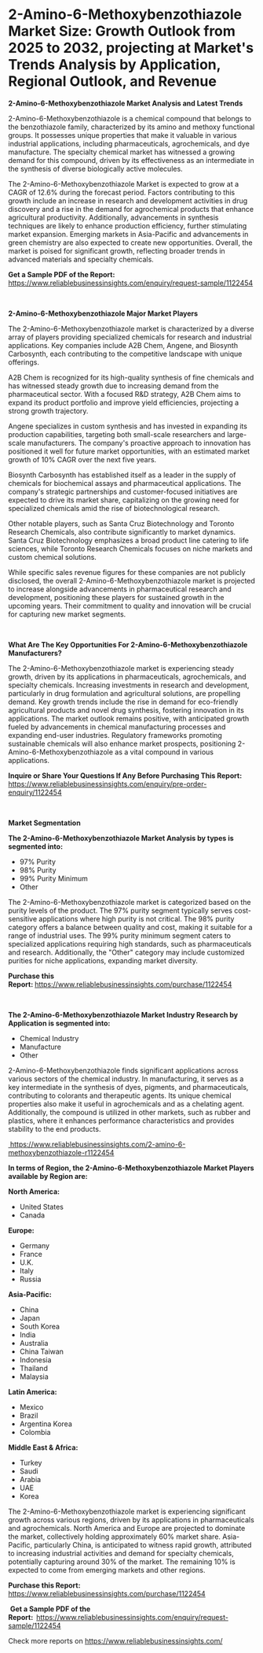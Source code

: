 <p><h1>2-Amino-6-Methoxybenzothiazole Market Size: Growth Outlook from 2025 to 2032, projecting at Market's Trends Analysis by Application, Regional Outlook, and Revenue</h1></p><p><strong>2-Amino-6-Methoxybenzothiazole Market Analysis and Latest Trends</strong></p>
<p><p>2-Amino-6-Methoxybenzothiazole is a chemical compound that belongs to the benzothiazole family, characterized by its amino and methoxy functional groups. It possesses unique properties that make it valuable in various industrial applications, including pharmaceuticals, agrochemicals, and dye manufacture. The specialty chemical market has witnessed a growing demand for this compound, driven by its effectiveness as an intermediate in the synthesis of diverse biologically active molecules.</p><p>The 2-Amino-6-Methoxybenzothiazole Market is expected to grow at a CAGR of 12.6% during the forecast period. Factors contributing to this growth include an increase in research and development activities in drug discovery and a rise in the demand for agrochemical products that enhance agricultural productivity. Additionally, advancements in synthesis techniques are likely to enhance production efficiency, further stimulating market expansion. Emerging markets in Asia-Pacific and advancements in green chemistry are also expected to create new opportunities. Overall, the market is poised for significant growth, reflecting broader trends in advanced materials and specialty chemicals.</p></p>
<p><strong>Get a Sample PDF of the Report:&nbsp;</strong> <a href="https://www.reliablebusinessinsights.com/enquiry/request-sample/1122454?utm_campaign=2032&utm_medium=2&utm_source=Github&utm_content=ia&utm_term=05022025&utm_id=2-amino-6-methoxybenzothiazole">https://www.reliablebusinessinsights.com/enquiry/request-sample/1122454</a></p>
<p>&nbsp;</p>
<p><strong>2-Amino-6-Methoxybenzothiazole Major Market Players</strong></p>
<p><p>The 2-Amino-6-Methoxybenzothiazole market is characterized by a diverse array of players providing specialized chemicals for research and industrial applications. Key companies include A2B Chem, Angene, and Biosynth Carbosynth, each contributing to the competitive landscape with unique offerings.</p><p>A2B Chem is recognized for its high-quality synthesis of fine chemicals and has witnessed steady growth due to increasing demand from the pharmaceutical sector. With a focused R&D strategy, A2B Chem aims to expand its product portfolio and improve yield efficiencies, projecting a strong growth trajectory.</p><p>Angene specializes in custom synthesis and has invested in expanding its production capabilities, targeting both small-scale researchers and large-scale manufacturers. The company's proactive approach to innovation has positioned it well for future market opportunities, with an estimated market growth of 10% CAGR over the next five years.</p><p>Biosynth Carbosynth has established itself as a leader in the supply of chemicals for biochemical assays and pharmaceutical applications. The company's strategic partnerships and customer-focused initiatives are expected to drive its market share, capitalizing on the growing need for specialized chemicals amid the rise of biotechnological research.</p><p>Other notable players, such as Santa Cruz Biotechnology and Toronto Research Chemicals, also contribute significantly to market dynamics. Santa Cruz Biotechnology emphasizes a broad product line catering to life sciences, while Toronto Research Chemicals focuses on niche markets and custom chemical solutions.</p><p>While specific sales revenue figures for these companies are not publicly disclosed, the overall 2-Amino-6-Methoxybenzothiazole market is projected to increase alongside advancements in pharmaceutical research and development, positioning these players for sustained growth in the upcoming years. Their commitment to quality and innovation will be crucial for capturing new market segments.</p></p>
<p>&nbsp;</p>
<p><strong>What Are The Key Opportunities For 2-Amino-6-Methoxybenzothiazole Manufacturers?</strong></p>
<p><p>The 2-Amino-6-Methoxybenzothiazole market is experiencing steady growth, driven by its applications in pharmaceuticals, agrochemicals, and specialty chemicals. Increasing investments in research and development, particularly in drug formulation and agricultural solutions, are propelling demand. Key growth trends include the rise in demand for eco-friendly agricultural products and novel drug synthesis, fostering innovation in its applications. The market outlook remains positive, with anticipated growth fueled by advancements in chemical manufacturing processes and expanding end-user industries. Regulatory frameworks promoting sustainable chemicals will also enhance market prospects, positioning 2-Amino-6-Methoxybenzothiazole as a vital compound in various applications.</p></p>
<p><strong>Inquire or Share Your Questions If Any Before Purchasing This Report:</strong> <a href="https://www.reliablebusinessinsights.com/enquiry/pre-order-enquiry/1122454?utm_campaign=2032&utm_medium=2&utm_source=Github&utm_content=ia&utm_term=05022025&utm_id=2-amino-6-methoxybenzothiazole">https://www.reliablebusinessinsights.com/enquiry/pre-order-enquiry/1122454</a></p>
<p>&nbsp;</p>
<p><strong>Market Segmentation</strong></p>
<p><strong>The 2-Amino-6-Methoxybenzothiazole Market Analysis by types is segmented into:</strong></p>
<p><ul><li>97% Purity</li><li>98% Purity</li><li>99% Purity Minimum</li><li>Other</li></ul></p>
<p><p>The 2-Amino-6-Methoxybenzothiazole market is categorized based on the purity levels of the product. The 97% purity segment typically serves cost-sensitive applications where high purity is not critical. The 98% purity category offers a balance between quality and cost, making it suitable for a range of industrial uses. The 99% purity minimum segment caters to specialized applications requiring high standards, such as pharmaceuticals and research. Additionally, the "Other" category may include customized purities for niche applications, expanding market diversity.</p></p>
<p><strong>Purchase this Report:&nbsp;</strong><a href="https://www.reliablebusinessinsights.com/purchase/1122454?utm_campaign=2032&utm_medium=2&utm_source=Github&utm_content=ia&utm_term=05022025&utm_id=2-amino-6-methoxybenzothiazole">https://www.reliablebusinessinsights.com/purchase/1122454</a></p>
<p>&nbsp;</p>
<p><strong>The 2-Amino-6-Methoxybenzothiazole Market Industry Research by Application is segmented into:</strong></p>
<p><ul><li>Chemical Industry</li><li>Manufacture</li><li>Other</li></ul></p>
<p><p>2-Amino-6-Methoxybenzothiazole finds significant applications across various sectors of the chemical industry. In manufacturing, it serves as a key intermediate in the synthesis of dyes, pigments, and pharmaceuticals, contributing to colorants and therapeutic agents. Its unique chemical properties also make it useful in agrochemicals and as a chelating agent. Additionally, the compound is utilized in other markets, such as rubber and plastics, where it enhances performance characteristics and provides stability to the end products.</p></p>
<p><a href="https://www.reliablebusinessinsights.com/2-amino-6-methoxybenzothiazole-r1122454?utm_campaign=2032&utm_medium=2&utm_source=Github&utm_content=ia&utm_term=05022025&utm_id=2-amino-6-methoxybenzothiazole">&nbsp;https://www.reliablebusinessinsights.com/2-amino-6-methoxybenzothiazole-r1122454</a></p>
<p><strong>In terms of Region, the 2-Amino-6-Methoxybenzothiazole Market Players available by Region are:</strong></p>
<p>
    <p> <strong> North America: </strong>
        <ul>
            <li>United States</li>
            <li>Canada</li>
        </ul>
        </p> 
    <p> <strong> Europe: </strong>
        <ul>
            <li>Germany</li>
            <li>France</li>
            <li>U.K.</li>
            <li>Italy</li>
            <li>Russia</li>
        </ul>
        </p> 
    <p> <strong> Asia-Pacific: </strong>
        <ul>
            <li>China</li>
            <li>Japan</li>
            <li>South Korea</li>
            <li>India</li>
            <li>Australia</li>
            <li>China Taiwan</li>
            <li>Indonesia</li>
            <li>Thailand</li>
            <li>Malaysia</li>
        </ul>
        </p> 
    <p> <strong> Latin America: </strong>
        <ul>
            <li>Mexico</li>
            <li>Brazil</li>
            <li>Argentina Korea</li>
            <li>Colombia</li>
        </ul>
        </p> 
    <p> <strong> Middle East & Africa: </strong>
        <ul>
            <li>Turkey</li>
            <li>Saudi</li>
            <li>Arabia</li>
            <li>UAE</li>
            <li>Korea</li>
        </ul>
    </p>
    </p>
<p><p>The 2-Amino-6-Methoxybenzothiazole market is experiencing significant growth across various regions, driven by its applications in pharmaceuticals and agrochemicals. North America and Europe are projected to dominate the market, collectively holding approximately 60% market share. Asia-Pacific, particularly China, is anticipated to witness rapid growth, attributed to increasing industrial activities and demand for specialty chemicals, potentially capturing around 30% of the market. The remaining 10% is expected to come from emerging markets and other regions.</p></p>
<p><strong>Purchase this Report: </strong><a href="https://www.reliablebusinessinsights.com/purchase/1122454?utm_campaign=2032&utm_medium=2&utm_source=Github&utm_content=ia&utm_term=05022025&utm_id=2-amino-6-methoxybenzothiazole">https://www.reliablebusinessinsights.com/purchase/1122454</a></p>
<p>&nbsp;<strong>Get a Sample PDF of the Report:&nbsp;&nbsp;</strong><a href="https://www.reliablebusinessinsights.com/enquiry/request-sample/1122454?utm_campaign=2032&utm_medium=2&utm_source=Github&utm_content=ia&utm_term=05022025&utm_id=2-amino-6-methoxybenzothiazole">https://www.reliablebusinessinsights.com/enquiry/request-sample/1122454</a></p>
<p><strong></strong></p>
<p>Check more reports on <a href="https://www.reliablebusinessinsights.com/?utm_campaign=2032&utm_medium=2&utm_source=Github&utm_content=ia&utm_term=05022025&utm_id=2-amino-6-methoxybenzothiazole">https://www.reliablebusinessinsights.com/</a></p>